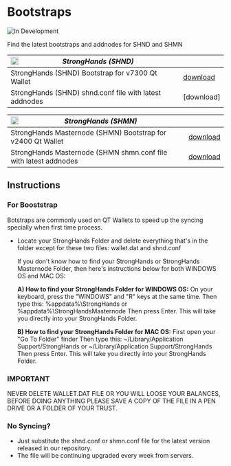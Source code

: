 # Bootstraps
![In Development](http://img.shields.io/static/v1?label=STATUS&message=BETA%20VERSION&color=RED&style=for-the-badge)

Find the latest bootstraps and addnodes for SHND and SHMN

 <img align="left" width="18" height="18" src="https://raw.githubusercontent.com/stronghands-official/assets/main/shmn-logo-100x100.svg"> *StrongHands (SHND)* | &nbsp; 
------------ | -------------
 StrongHands (SHND) Bootstrap for v7300 Qt Wallet | [download](https://bootstrap.stronghands.info/shboot_strap.zip)
 StrongHands (SHND) shnd.conf file with latest addnodes | [download]
 
 
  <img align="left" width="18" height="18" src="https://raw.githubusercontent.com/stronghands-official/assets/main/shmn-logo-100x100.svg"> *StrongHands (SHMN)* | &nbsp; 
------------ | -------------
 StrongHands Masternode (SHMN) Bootstrap for v2400 Qt Wallet | [download](https://bootstrap.stronghands.info/shmnboot_strap.zip)
 StrongHands Masternode (SHMN shmn.conf file with latest addnodes| [download](https://github.com/stronghandsblockchain/SHMN-NewSource/tree/master/contrib/debian/examples)
 
 
 ## Instructions
 
 ### For Booststrap
 
 Botstraps are commonly used on QT Wallets to speed up the syncing specially when first time process.
 
  * Locate your StrongHands Folder and delete everything that's in the folder except for these two files: wallet.dat and shnd.conf

    If you don't know how to find your StrongHands or StrongHands Masternode Folder, then here's instructions below for both WINDOWS OS and MAC OS:

    <b>A) How to find your StrongHands Folder for WINDOWS OS:</b>
    On your keyboard, press the "WINDOWS" and "R" keys at the same time.
    Then type this:  %appdata%\StrongHands or %appdata%\StrongHandsMasternode
    Then press Enter.
    This will take you directly into your StrongHands Folder.

    <b>B) How to find your StrongHands Folder for MAC OS:</b>
    First open your "Go To Folder" finder
    Then type this:  ~/Library/Application Support/StrongHands or ~/Library/Application Support/StrongHands
    Then press Enter.
    This will take you directly into your StrongHands Folder.
    

### IMPORTANT
   
   NEVER DELETE WALLET.DAT FILE OR YOU WILL LOOSE YOUR BALANCES, BEFORE DOING ANYTHING PLEASE SAVE A COPY OF THE FILE IN A PEN DRIVE OR A FOLDER OF YOUR TRUST.


### No Syncing?

   * Just substitute the shnd.conf or shmn.conf file for the latest version released in our repository. 
   * The file will be continuing upgraded every week from servers.
